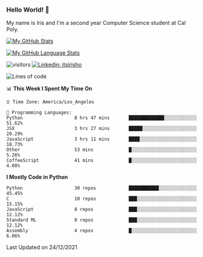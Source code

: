 ### Hello World! 👋

My name is Iris and I'm a second year Computer Science student at Cal Poly. 


[![My GitHub Stats](https://github-readme-stats.vercel.app/api?username=sleepyStick&show_icons=true&&count_private=true&include_all_commits=true&theme=buefy)]()

[![My GitHub Language Stats](https://github-readme-stats.vercel.app/api/top-langs/?username=sleepyStick&langs_count=5&theme=buefy)]()

![visitors](https://visitor-badge.glitch.me/badge?page_id=sleepyStick.sleepyStick)
[![Linkedin: itsirisho](https://img.shields.io/badge/-itsirisho-informational?style=flat-square&logo=Linkedin&logoColor=white&link=https://www.linkedin.com/in/itsirisho/)](https://www.linkedin.com/in/itsirisho/)

<!--START_SECTION:waka-->
![Lines of code](https://img.shields.io/badge/From%20Hello%20World%20I%27ve%20Written-13%20Million%20lines%20of%20code-blue)

📊 **This Week I Spent My Time On** 

```text
⌚︎ Time Zone: America/Los_Angeles

💬 Programming Languages: 
Python                   8 hrs 47 mins       █████████████░░░░░░░░░░░░   51.62% 
JSX                      3 hrs 27 mins       █████░░░░░░░░░░░░░░░░░░░░   20.29% 
JavaScript               3 hrs 11 mins       ████░░░░░░░░░░░░░░░░░░░░░   18.73% 
Other                    53 mins             █░░░░░░░░░░░░░░░░░░░░░░░░   5.26% 
CoffeeScript             41 mins             █░░░░░░░░░░░░░░░░░░░░░░░░   4.08%

```

**I Mostly Code in Python** 

```text
Python                   30 repos            ███████████░░░░░░░░░░░░░░   45.45% 
C                        10 repos            ███░░░░░░░░░░░░░░░░░░░░░░   15.15% 
JavaScript               8 repos             ███░░░░░░░░░░░░░░░░░░░░░░   12.12% 
Standard ML              8 repos             ███░░░░░░░░░░░░░░░░░░░░░░   12.12% 
Assembly                 4 repos             █░░░░░░░░░░░░░░░░░░░░░░░░   6.06%

```



 Last Updated on 24/12/2021
<!--END_SECTION:waka-->

<!--
**konanyuta/konanyuta** is a ✨ _special_ ✨ repository because its `README.md` (this file) appears on your GitHub profile.

Here are some ideas to get you started:

- 🔭 I’m currently working on ...
- 🌱 I’m currently learning ...
- 👯 I’m looking to collaborate on ...
- 🤔 I’m looking for help with ...
- 💬 Ask me about ...
- 📫 How to reach me: ...
- 😄 Pronouns: ...
- ⚡ Fun fact: ...
-->
